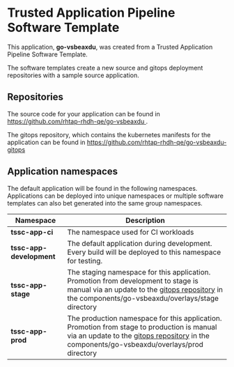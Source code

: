 # Trusted Application Pipeline Software Template

This application, **go-vsbeaxdu**, was created from a Trusted Application Pipeline Software Template.

The software templates create a new source and gitops deployment repositories with a sample source application. 

## Repositories

The source code for your application can be found in [https://github.com/rhtap-rhdh-qe/go-vsbeaxdu ](https://github.com/rhtap-rhdh-qe/go-vsbeaxdu ).
 
The gitops repository, which contains the kubernetes manifests for the application can be found in 
[https://github.com/rhtap-rhdh-qe/go-vsbeaxdu-gitops ](https://github.com/rhtap-rhdh-qe/go-vsbeaxdu-gitops ) 

## Application namespaces 

The default application will be found in the following namespaces. Applications can be deployed into unique namespaces or multiple software templates can also bet generated into the same group namespaces.  

|  Namespace   |  Description   |  
| -------- | -------- |
| **tssc-app-ci** | The namespace used for CI workloads |
| **tssc-app-development** | The default application during development. Every build will be deployed to this namespace for testing. |
| **tssc-app-stage** | The staging namespace for this application. Promotion from development to stage is manual via an update to the [gitops repository](https://github.com/rhtap-rhdh-qe/go-vsbeaxdu-gitops ) in the components/go-vsbeaxdu/overlays/stage directory |
| **tssc-app-prod** | The production namespace for this application. Promotion from stage to production is manual via an update to the [gitops repository](https://github.com/rhtap-rhdh-qe/go-vsbeaxdu-gitops ) in the components/go-vsbeaxdu/overlays/prod directory |